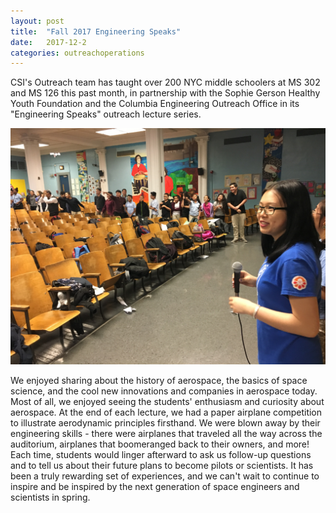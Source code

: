 ```yaml
---
layout: post
title:  "Fall 2017 Engineering Speaks"
date:   2017-12-2
categories: outreachoperations
---
```

CSI's Outreach team has taught over 200 NYC middle schoolers at MS 302 and MS 126 this past month, in partnership with the Sophie Gerson Healthy Youth Foundation and the Columbia Engineering Outreach Office in its "Engineering Speaks" outreach lecture series.  

<p align="center">
	<img src="/assets/media/img/outreach-operations/engineeringspeaks.jpg">
</p>

We enjoyed sharing about the history of aerospace, the basics of space science, and the cool new innovations and companies in aerospace today. Most of all, we enjoyed seeing the students' enthusiasm and curiosity about aerospace. At the end of each lecture, we had a paper airplane competition to illustrate aerodynamic principles firsthand. We were blown away by their engineering skills - there were airplanes that traveled all the way across the auditorium, airplanes that boomeranged back to their owners, and more! Each time, students would linger afterward to ask us follow-up questions and to tell us about their future plans to become pilots or scientists. It has been a truly rewarding set of experiences, and we can't wait to continue to inspire and be inspired by the next generation of space engineers and scientists in spring.
